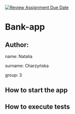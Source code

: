 [![Review Assignment Due Date](https://classroom.github.com/assets/deadline-readme-button-22041afd0340ce965d47ae6ef1cefeee28c7c493a6346c4f15d667ab976d596c.svg)](https://classroom.github.com/a/IwJY4g24)
# Bank-app

## Author:
name: Natalia

surname: Charzyńska

group: 3

## How to start the app


## How to execute tests
